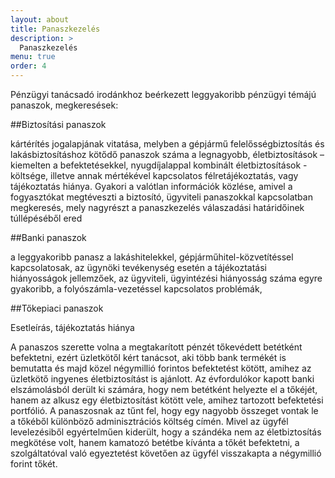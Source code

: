 ```yaml
---
layout: about
title: Panaszkezelés
description: >
  Panaszkezelés
menu: true
order: 4
---
```

Pénzügyi tanácsadó irodánkhoz beérkezett leggyakoribb pénzügyi témájú panaszok, megkeresések:

##Biztosítási panaszok

kártérítés jogalapjának vitatása, melyben a gépjármű felelősségbiztosítás és lakásbiztosításhoz kötődő panaszok száma a legnagyobb,
életbiztosítások – kiemelten a befektetésekkel, nyugdíjalappal kombinált életbiztosítások - költsége, illetve annak mértékével kapcsolatos félretájékoztatás, vagy tájékoztatás hiánya. Gyakori a valótlan információk közlése, amivel a fogyasztókat megtéveszti a biztosító,
ügyviteli panaszokkal kapcsolatban megkeresés, mely nagyrészt a panaszkezelés válaszadási határidőinek túllépéséből ered
 

##Banki panaszok

a leggyakoribb panasz a lakáshitelekkel, gépjárműhitel-közvetítéssel kapcsolatosak,
az ügynöki tevékenység esetén a tájékoztatási hiányosságok jellemzőek,
az ügyviteli, ügyintézési hiányosság száma egyre gyakoribb, a folyószámla-vezetéssel kapcsolatos problémák,
 

##Tőkepiaci panaszok

Esetleírás, tájékoztatás hiánya

A panaszos szerette volna a megtakarított pénzét tőkevédett betétként befektetni, ezért  üzletkötől kért tanácsot, aki több bank termékét is bemutatta és  majd közel négymillió forintos befektetést kötött, amihez az üzletkötő ingyenes életbiztosítást is ajánlott. Az évfordulókor kapott banki elszámolásból derült ki számára, hogy nem betétként helyezte el a tőkéjét, hanem az alkusz  egy életbiztosítást kötött vele, amihez tartozott befektetési portfólió. A panaszosnak az tűnt fel, hogy egy nagyobb összeget vontak le a tőkéből különböző adminisztrációs költség címén. Mivel az ügyfél levelezésiből egyértelműen kiderült, hogy a szándéka nem az életbiztosítás megkötése volt, hanem kamatozó betétbe kívánta a tőkét befektetni, a szolgáltatóval való egyeztetést követően az ügyfél visszakapta a négymillió forint tőkét.
